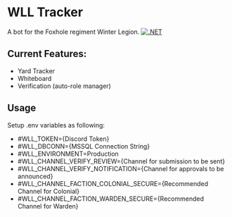 # WLL Tracker
A bot for the Foxhole regiment Winter Legion. 
[![.NET](https://github.com/Yilmas/wll-tracker/actions/workflows/dotnet.yml/badge.svg)](https://github.com/Yilmas/wll-tracker/actions/workflows/dotnet.yml)

## Current Features:
- Yard Tracker
- Whiteboard
- Verification (auto-role manager)

## Usage
Setup .env variables as following:

- #WLL_TOKEN={Discord Token}
- #WLL_DBCONN={MSSQL Connection String}
- #WLL_ENVIRONMENT=Production
- #WLL_CHANNEL_VERIFY_REVIEW={Channel for submission to be sent}
- #WLL_CHANNEL_VERIFY_NOTIFICATION={Channel for approvals to be announced}
- #WLL_CHANNEL_FACTION_COLONIAL_SECURE={Recommended Channel for Colonial}
- #WLL_CHANNEL_FACTION_WARDEN_SECURE={Recommended Channel for Warden}
